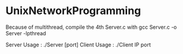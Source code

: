 UnixNetworkProgramming
======================

Because of multithread, compile the 4th Server.c with
gcc Server.c -o Server -lpthread


Server Usage  : ./Server [port]
Client Usage  : ./Client IP port
